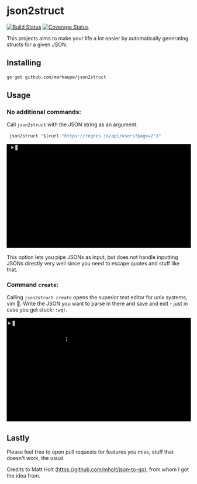 # json2struct

[![Build Status](https://travis-ci.com/marhaupe/json2struct.svg?branch=master)](https://travis-ci.com/marhaupe/json2struct)
[![Coverage Status](https://coveralls.io/repos/github/marhaupe/json2struct/badge.svg?branch=master)](https://img.shields.io/coveralls/github/marhaupe/json2struct/master.svg)

This projects aims to make your life a lot easier by automatically generating structs for a given JSON. 

## Installing

```bash
go get github.com/marhaupe/json2struct
```

## Usage

### No additional commands:
Call `json2struct` with the JSON string as an argument. 

```bash
 json2struct "$(curl "https://reqres.in/api/users?page=2")"
```

![Showcase](.github/showcase.gif)


This option lets you pipe JSONs as input, but does not handle inputting JSONs directly very well since you need to escape quotes and stuff like that.

### Command `create`:
Calling `json2struct create` opens the superior text editor for unix systems, vim 🤖. Write the JSON you want to parse in there and save and exit - just in case you get stuck: `:wq!`. 

![Showcase](.github/showcase_create.gif)
## Lastly

Please feel free to open pull requests for features you miss, stuff that doesn't work, the usual.

Credits to Matt Holt (https://github.com/mholt/json-to-go), from whom I got the idea from.